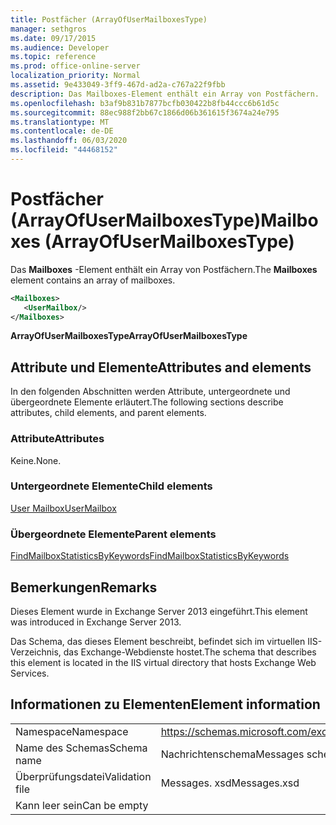 ```yaml
---
title: Postfächer (ArrayOfUserMailboxesType)
manager: sethgros
ms.date: 09/17/2015
ms.audience: Developer
ms.topic: reference
ms.prod: office-online-server
localization_priority: Normal
ms.assetid: 9e433049-3ff9-467d-ad2a-c767a22f9fbb
description: Das Mailboxes-Element enthält ein Array von Postfächern.
ms.openlocfilehash: b3af9b831b7877bcfb030422b8fb44ccc6b61d5c
ms.sourcegitcommit: 88ec988f2bb67c1866d06b361615f3674a24e795
ms.translationtype: MT
ms.contentlocale: de-DE
ms.lasthandoff: 06/03/2020
ms.locfileid: "44468152"
---
```

# <a name="mailboxes-arrayofusermailboxestype"></a><span data-ttu-id="2d8c3-103">Postfächer (ArrayOfUserMailboxesType)</span><span class="sxs-lookup"><span data-stu-id="2d8c3-103">Mailboxes (ArrayOfUserMailboxesType)</span></span>

<span data-ttu-id="2d8c3-104">Das **Mailboxes** -Element enthält ein Array von Postfächern.</span><span class="sxs-lookup"><span data-stu-id="2d8c3-104">The **Mailboxes** element contains an array of mailboxes.</span></span> 
  
```XML
<Mailboxes>
   <UserMailbox/>
</Mailboxes>
```

<span data-ttu-id="2d8c3-105">**ArrayOfUserMailboxesType**</span><span class="sxs-lookup"><span data-stu-id="2d8c3-105">**ArrayOfUserMailboxesType**</span></span>

## <a name="attributes-and-elements"></a><span data-ttu-id="2d8c3-106">Attribute und Elemente</span><span class="sxs-lookup"><span data-stu-id="2d8c3-106">Attributes and elements</span></span>

<span data-ttu-id="2d8c3-107">In den folgenden Abschnitten werden Attribute, untergeordnete und übergeordnete Elemente erläutert.</span><span class="sxs-lookup"><span data-stu-id="2d8c3-107">The following sections describe attributes, child elements, and parent elements.</span></span>
  
### <a name="attributes"></a><span data-ttu-id="2d8c3-108">Attribute</span><span class="sxs-lookup"><span data-stu-id="2d8c3-108">Attributes</span></span>

<span data-ttu-id="2d8c3-109">Keine.</span><span class="sxs-lookup"><span data-stu-id="2d8c3-109">None.</span></span>
  
### <a name="child-elements"></a><span data-ttu-id="2d8c3-110">Untergeordnete Elemente</span><span class="sxs-lookup"><span data-stu-id="2d8c3-110">Child elements</span></span>

[<span data-ttu-id="2d8c3-111">User Mailbox</span><span class="sxs-lookup"><span data-stu-id="2d8c3-111">UserMailbox</span></span>](usermailbox.md)
  
### <a name="parent-elements"></a><span data-ttu-id="2d8c3-112">Übergeordnete Elemente</span><span class="sxs-lookup"><span data-stu-id="2d8c3-112">Parent elements</span></span>

[<span data-ttu-id="2d8c3-113">FindMailboxStatisticsByKeywords</span><span class="sxs-lookup"><span data-stu-id="2d8c3-113">FindMailboxStatisticsByKeywords</span></span>](findmailboxstatisticsbykeywords.md)
  
## <a name="remarks"></a><span data-ttu-id="2d8c3-114">Bemerkungen</span><span class="sxs-lookup"><span data-stu-id="2d8c3-114">Remarks</span></span>

<span data-ttu-id="2d8c3-115">Dieses Element wurde in Exchange Server 2013 eingeführt.</span><span class="sxs-lookup"><span data-stu-id="2d8c3-115">This element was introduced in Exchange Server 2013.</span></span>
  
<span data-ttu-id="2d8c3-116">Das Schema, das dieses Element beschreibt, befindet sich im virtuellen IIS-Verzeichnis, das Exchange-Webdienste hostet.</span><span class="sxs-lookup"><span data-stu-id="2d8c3-116">The schema that describes this element is located in the IIS virtual directory that hosts Exchange Web Services.</span></span>
  
## <a name="element-information"></a><span data-ttu-id="2d8c3-117">Informationen zu Elementen</span><span class="sxs-lookup"><span data-stu-id="2d8c3-117">Element information</span></span>

|||
|:-----|:-----|
|<span data-ttu-id="2d8c3-118">Namespace</span><span class="sxs-lookup"><span data-stu-id="2d8c3-118">Namespace</span></span>  <br/> |https://schemas.microsoft.com/exchange/services/2006/messages  <br/> |
|<span data-ttu-id="2d8c3-119">Name des Schemas</span><span class="sxs-lookup"><span data-stu-id="2d8c3-119">Schema name</span></span>  <br/> |<span data-ttu-id="2d8c3-120">Nachrichtenschema</span><span class="sxs-lookup"><span data-stu-id="2d8c3-120">Messages schema</span></span>  <br/> |
|<span data-ttu-id="2d8c3-121">Überprüfungsdatei</span><span class="sxs-lookup"><span data-stu-id="2d8c3-121">Validation file</span></span>  <br/> |<span data-ttu-id="2d8c3-122">Messages. xsd</span><span class="sxs-lookup"><span data-stu-id="2d8c3-122">Messages.xsd</span></span>  <br/> |
|<span data-ttu-id="2d8c3-123">Kann leer sein</span><span class="sxs-lookup"><span data-stu-id="2d8c3-123">Can be empty</span></span>  <br/> ||
   

